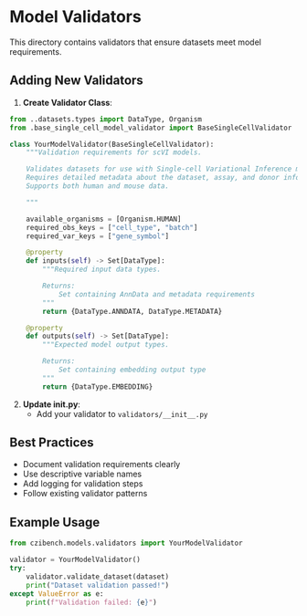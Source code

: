 # Model Validators

This directory contains validators that ensure datasets meet model requirements.

## Adding New Validators

1. **Create Validator Class**:
```python
from ..datasets.types import DataType, Organism
from .base_single_cell_model_validator import BaseSingleCellValidator

class YourModelValidator(BaseSingleCellValidator):
    """Validation requirements for scVI models.

    Validates datasets for use with Single-cell Variational Inference models.
    Requires detailed metadata about the dataset, assay, and donor information.
    Supports both human and mouse data.

    """

    available_organisms = [Organism.HUMAN]
    required_obs_keys = ["cell_type", "batch"]
    required_var_keys = ["gene_symbol"]

    @property
    def inputs(self) -> Set[DataType]:
        """Required input data types.

        Returns:
            Set containing AnnData and metadata requirements
        """
        return {DataType.ANNDATA, DataType.METADATA}

    @property
    def outputs(self) -> Set[DataType]:
        """Expected model output types.

        Returns:
            Set containing embedding output type
        """
        return {DataType.EMBEDDING}

```

2. **Update __init__.py**:
   - Add your validator to `validators/__init__.py`

## Best Practices

- Document validation requirements clearly
- Use descriptive variable names
- Add logging for validation steps
- Follow existing validator patterns

## Example Usage

```python
from czibench.models.validators import YourModelValidator

validator = YourModelValidator()
try:
    validator.validate_dataset(dataset)
    print("Dataset validation passed!")
except ValueError as e:
    print(f"Validation failed: {e}")
```